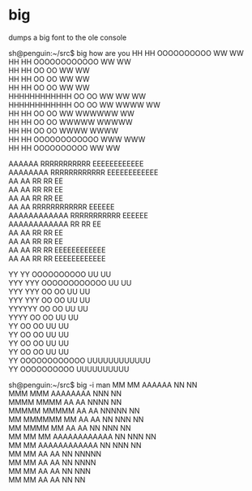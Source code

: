 # big
dumps a big font to the ole console

sh@penguin:~/src$ big how are you
HH        HH   OOOOOOOOOO   WW        WW  
HH        HH  OOOOOOOOOOOO  WW        WW  
HH        HH  OO        OO  WW        WW  
HH        HH  OO        OO  WW        WW  
HH        HH  OO        OO  WW        WW  
HHHHHHHHHHHH  OO        OO  WW   WW   WW  
HHHHHHHHHHHH  OO        OO  WW  WWWW  WW  
HH        HH  OO        OO  WW WWWWWW WW  
HH        HH  OO        OO  WWWWW  WWWWW  
HH        HH  OO        OO  WWWW    WWWW  
HH        HH  OOOOOOOOOOOO  WWW      WWW  
HH        HH   OOOOOOOOOO   WW        WW  


   AAAAAA     RRRRRRRRRRR   EEEEEEEEEEEE  
  AAAAAAAA    RRRRRRRRRRRR  EEEEEEEEEEEE  
 AA      AA   RR        RR  EE            
AA        AA  RR        RR  EE            
AA        AA  RR        RR  EE            
AA        AA  RRRRRRRRRRRR  EEEEEE        
AAAAAAAAAAAA  RRRRRRRRRRR   EEEEEE        
AAAAAAAAAAAA  RR    RR      EE            
AA        AA  RR     RR     EE            
AA        AA  RR      RR    EE            
AA        AA  RR       RR   EEEEEEEEEEEE  
AA        AA  RR        RR  EEEEEEEEEEEE  


YY        YY   OOOOOOOOOO   UU        UU  
YYY      YYY  OOOOOOOOOOOO  UU        UU  
 YYY    YYY   OO        OO  UU        UU  
  YYY  YYY    OO        OO  UU        UU  
   YYYYYY     OO        OO  UU        UU  
    YYYY      OO        OO  UU        UU  
     YY       OO        OO  UU        UU  
     YY       OO        OO  UU        UU  
     YY       OO        OO  UU        UU  
     YY       OO        OO  UU        UU  
     YY       OOOOOOOOOOOO  UUUUUUUUUUUU  
     YY        OOOOOOOOOO    UUUUUUUUUU   


sh@penguin:~/src$ big -i man
           MM        MM     AAAAAA     NN        NN  
          MMM      MMM    AAAAAAAA    NNN       NN   
         MMMM    MMMM   AA      AA   NNNN      NN    
        MMMMM  MMMMM  AA        AA  NNNNN     NN     
       MM MMMMMM MM  AA        AA  NN NNN    NN      
      MM  MMMM  MM  AA        AA  NN  NNN   NN       
     MM   MM   MM  AAAAAAAAAAAA  NN   NNN  NN        
    MM        MM  AAAAAAAAAAAA  NN    NNN NN         
   MM        MM  AA        AA  NN     NNNNN          
  MM        MM  AA        AA  NN      NNNN           
 MM        MM  AA        AA  NN       NNN            
MM        MM  AA        AA  NN        NN             
